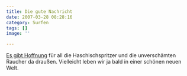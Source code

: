 ```yaml
---
title: Die gute Nachricht
date: 2007-03-28 08:28:16
category: Surfen
tags: []
image: ''

---
```


[Es gibt Hoffnung](http://www.heise.de/newsticker/meldung/87494/from/rss09) für all die Haschischspritzer und die unverschämten Raucher da draußen. Vielleicht leben wir ja bald in einer schönen neuen Welt.
